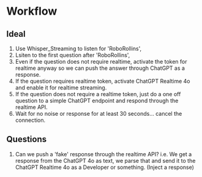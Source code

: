 # Workflow

## Ideal

1. Use Whisper_Streaming to listen for 'RoboRollins',
2. Lsiten to the first question after 'RoboRollins',
3. Even if the question does not require realtime, activate the token for realtime anyway so we can push the answer through ChatGPT as a response.
4. If the question requires realtime token, activate ChatGPT Realtime 4o and enable it for realtime streaming.
5. If the question does not require a realtime token, just do a one off question to a simple ChatGPT endpoint and respond through the realtime API.
6. Wait for no noise or response for at least 30 seconds... cancel the connection.

## Questions

1. Can we push a 'fake' response through the realtime API? i.e. We get a response from the ChatGPT 4o as text, we parse that and send it to the ChatGPT Realtime 4o as a Developer or something. (Inject a response)
